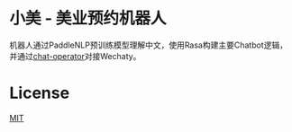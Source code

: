 # 小美 - 美业预约机器人

机器人通过PaddleNLP预训练模型理解中文，使用Rasa构建主要Chatbot逻辑，并通过[chat-operator](https://github.com/xanthous-tech/chat-operator)对接Wechaty。

# License

[MIT](./LICENSE)
